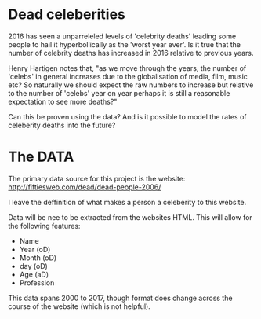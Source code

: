 # Dead celeberities

2016 has seen a unparreleled levels of 'celebrity deaths' leading some people to hail it hyperbollically as the 'worst year ever'. 
Is it true that the number of celebrity deaths has increased in 2016 relative to previous years. 

Henry Hartigen notes that, "as we move through the years, the number of 'celebs' in general increases due to the globalisation of 
media, film, music etc? So naturally we should expect the raw numbers to increase but relative to the number of 'celebs' year on 
year perhaps it is still a reasonable expectation to see more deaths?"

Can this be proven using the data? And is it possible to model the rates of celeberity deaths into the future?

# The DATA

The primary data source for this project is the website: http://fiftiesweb.com/dead/dead-people-2006/

I leave the deffinition of what makes a person a celeberity to this website. 

Data will be nee to be extracted from the websites HTML. This will allow for the following features:

- Name
- Year (oD)
- Month (oD)
- day (oD)
- Age (aD)
- Profession

This data spans 2000 to 2017, though format does change across the course of the website (which is not helpful). 

